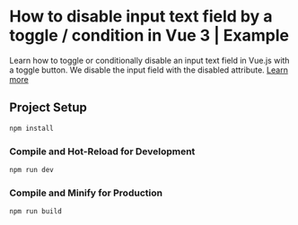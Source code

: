 # How to disable input text field by a toggle / condition in Vue 3 | Example

Learn how to toggle or conditionally disable an input text field in Vue.js with a toggle button. We disable the input field with the disabled attribute. [Learn more](https://www.nightprogrammer.com/vue-js/how-to-disable-input-text-field-by-a-toggle-condition-in-vue-3-example/)

## Project Setup

```sh
npm install
```

### Compile and Hot-Reload for Development

```sh
npm run dev
```

### Compile and Minify for Production

```sh
npm run build
```
